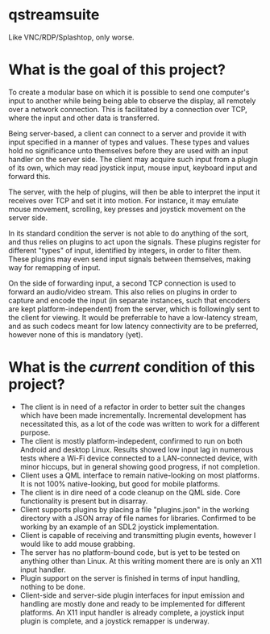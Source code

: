 qstreamsuite
============

Like VNC/RDP/Splashtop, only worse.

What is the goal of this project?
============
To create a modular base on which it is possible to send one computer's input to another while being being able to observe the display, all remotely over a network connection.
This is facilitated by a connection over TCP, where the input and other data is transferred.

Being server-based, a client can connect to a server and provide it with input specified in a manner of types and values. These types and values hold no significance unto themselves before they are used with an input handler on the server side. The client may acquire such input from a plugin of its own, which may read joystick input, mouse input, keyboard input and forward this.

The server, with the help of plugins, will then be able to interpret the input it receives over TCP and set it into motion. For instance, it may emulate mouse movement, scrolling, key presses and joystick movement on the server side.

In its standard condition the server is not able to do anything of the sort, and thus relies on plugins to act upon the signals. These plugins register for different "types" of input, identified by integers, in order to filter them. These plugins may even send input signals between themselves, making way for remapping of input.

On the side of forwarding input, a second TCP connection is used to forward an audio/video stream. This also relies on plugins in order to capture and encode the input (in separate instances, such that encoders are kept platform-independent) from the server, which is followingly sent to the client for viewing. It would be preferrable to have a low-latency stream, and as such codecs meant for low latency connectivity are to be preferred, however none of this is mandatory (yet).

What is the *current* condition of this project?
============
 - The client is in need of a refactor in order to better suit the changes which have been made incrementally. Incremental development has necessitated this, as a lot of the code was written to work for a different purpose.
 - The client is mostly platform-indepedent, confirmed to run on both Android and desktop Linux. Results showed low input lag in numerous tests where a Wi-Fi device connected to a LAN-connected device, with minor hiccups, but in general showing good progress, if not completion.
 - Client uses a QML interface to remain native-looking on most platforms. It is not 100% native-looking, but good for mobile platforms.
 - The client is in dire need of a code cleanup on the QML side. Core functionality is present but in disarray.
 - Client supports plugins by placing a file "plugins.json" in the working directory with a JSON array of file names for libraries. Confirmed to be working by an example of an SDL2 joystick implementation.
 - Client is capable of receiving and transmitting plugin events, however I would like to add mouse grabbing.
 - The server has no platform-bound code, but is yet to be tested on anything other than Linux. At this writing moment there are is only an X11 input handler.
 - Plugin support on the server is finished in terms of input handling, nothing to be done.
 - Client-side and server-side plugin interfaces for input emission and handling are mostly done and ready to be implemented for different platforms. An X11 input handler is already complete, a joystick input plugin is complete, and a joystick remapper is underway.
